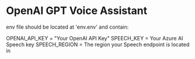 # OpenAI GPT Voice Assistant

env file should be located at 'env\.env' and contain:

OPENAI_API_KEY = "Your OpenAI API Key"
SPEECH_KEY = Your Azure AI Speech key
SPEECH_REGION = The region your Speech endpoint is located in